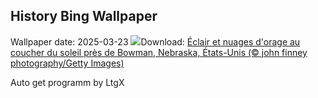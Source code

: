 ## History Bing Wallpaper
Wallpaper date: 2025-03-23
![](https://www.bing.com/th?id=OHR.NebraskaStorm_FR-FR4537048706_UHD.jpg&w=1000)Download: [Éclair et nuages d'orage au coucher du soleil près de Bowman, Nebraska, États-Unis (© john finney photography/Getty Images)](https://www.bing.com/th?id=OHR.NebraskaStorm_FR-FR4537048706_UHD.jpg)

Auto get programm by LtgX
